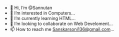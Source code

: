 - 👋 Hi, I’m @Sannutan
- 👀 I’m interested in Computers...
- 🌱 I’m currently learning HTML...
- 💞️ I’m looking to collaborate on Web Develoment...
- 📫 How to reach me Sanskarsoni136@gmail.com...

<!---
deesans/deesans is a ✨ special ✨ repository because its `README.md` (this file) appears on your GitHub profile.
You can click the Preview link to take a look at your changes.
--->
